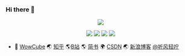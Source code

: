 ### Hi there 👋

<p align='center'>
    <img src='https://i.loli.net/2020/08/03/DW1Nti6Jc3Ihx4V.jpg'>
</p>

<p align='center'>
    <img src="https://img.shields.io/badge/build-passing-brightgreen.svg">
    <img src="https://img.shields.io/badge/platform-iOS-ff69b4.svg">
    <img src="https://img.shields.io/badge/language-Swift-abcdef.svg">
    <img src="https://img.shields.io/badge/language-Objective--C-orange.svg">
</p>



- 📖 [WowCube](https://wowcube.site) 🌏 [知乎](https://www.zhihu.com/people/uwuneng) 🌎[B站](https://space.bilibili.com/38532242) 🌎 [简书](https://www.jianshu.com/u/8a7d7e6876ab) 🌍 [CSDN](http://blog.csdn.net/jianin45) 🌏 [新浪博客](http://blog.sina.com.cn/tjfcg45) <a href="http://weibo.com/230126045">@听风轻咛</a>


<!--
**usiege/usiege** is a ✨ _special_ ✨ repository because its `README.md` (this file) appears on your GitHub profile.

Here are some ideas to get you started:

- 🔭 I’m currently working on ...
- 🌱 I’m currently learning ...
- 👯 I’m looking to collaborate on ...
- 🤔 I’m looking for help with ...
- 💬 Ask me about ...
- 📫 How to reach me: ...
- 😄 Pronouns: ...
- ⚡ Fun fact: ...
-->
